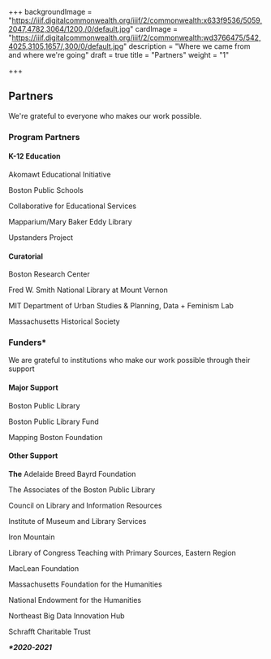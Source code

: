 +++
backgroundImage = "https://iiif.digitalcommonwealth.org/iiif/2/commonwealth:x633f9536/5059,2047,4782,3064/1200,/0/default.jpg"
cardImage = "https://iiif.digitalcommonwealth.org/iiif/2/commonwealth:wd3766475/542,4025,3105,1657/,300/0/default.jpg"
description = "Where we came from and where we're going"
draft = true
title = "Partners"
weight = "1"

+++
## **Partners**

We're grateful to everyone who makes our work possible.

### **Program Partners**

#### **K-12 Education**

Akomawt Educational Initiative

Boston Public Schools

Collaborative for Educational Services

Mapparium/Mary Baker Eddy Library

Upstanders Project

#### **Curatorial**

Boston Research Center

Fred W. Smith National Library at Mount Vernon

MIT Department of Urban Studies & Planning, Data + Feminism Lab

Massachusetts Historical Society

### __Funders*__

We are grateful to institutions who make our work possible through their support

#### **Major Support**

Boston Public Library

Boston Public Library Fund

Mapping Boston Foundation

#### **Other Support**

**The** Adelaide Breed Bayrd Foundation

The Associates of the Boston Public Library

Council on Library and Information Resources

Institute of Museum and Library Services

Iron Mountain

Library of Congress Teaching with Primary Sources, Eastern Region

MacLean Foundation

Massachusetts Foundation for the Humanities

National Endowment for the Humanities

Northeast Big Data Innovation Hub

Schrafft Charitable Trust

**_*2020-2021_**